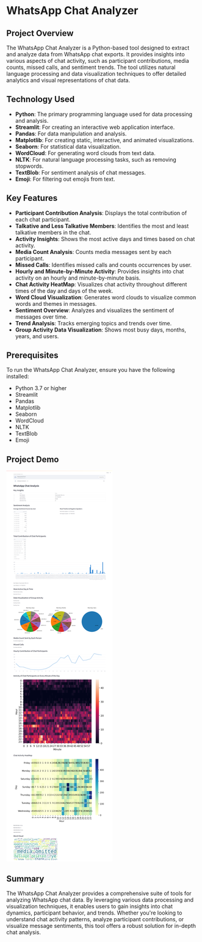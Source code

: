 # WhatsApp Chat Analyzer

## Project Overview
The WhatsApp Chat Analyzer is a Python-based tool designed to extract and analyze data from WhatsApp chat exports. It provides insights into various aspects of chat activity, such as participant contributions, media counts, missed calls, and sentiment trends. The tool utilizes natural language processing and data visualization techniques to offer detailed analytics and visual representations of chat data.

## Technology Used
- **Python**: The primary programming language used for data processing and analysis.
- **Streamlit**: For creating an interactive web application interface.
- **Pandas**: For data manipulation and analysis.
- **Matplotlib**: For creating static, interactive, and animated visualizations.
- **Seaborn**: For statistical data visualization.
- **WordCloud**: For generating word clouds from text data.
- **NLTK**: For natural language processing tasks, such as removing stopwords.
- **TextBlob**: For sentiment analysis of chat messages.
- **Emoji**: For filtering out emojis from text.

## Key Features
- **Participant Contribution Analysis**: Displays the total contribution of each chat participant.
- **Talkative and Less Talkative Members**: Identifies the most and least talkative members in the chat.
- **Activity Insights**: Shows the most active days and times based on chat activity.
- **Media Count Analysis**: Counts media messages sent by each participant.
- **Missed Calls**: Identifies missed calls and counts occurrences by user.
- **Hourly and Minute-by-Minute Activity**: Provides insights into chat activity on an hourly and minute-by-minute basis.
- **Chat Activity HeatMap**: Visualizes chat activity throughout different times of the day and days of the week.
- **Word Cloud Visualization**: Generates word clouds to visualize common words and themes in messages.
- **Sentiment Overview**: Analyzes and visualizes the sentiment of messages over time.
- **Trend Analysis**: Tracks emerging topics and trends over time.
- **Group Activity Data Visualization**: Shows most busy days, months, years, and users.

## Prerequisites
To run the WhatsApp Chat Analyzer, ensure you have the following installed:
- Python 3.7 or higher
- Streamlit
- Pandas
- Matplotlib
- Seaborn
- WordCloud
- NLTK
- TextBlob
- Emoji

## Project Demo
![image](project_demo.png)

## Summary
The WhatsApp Chat Analyzer provides a comprehensive suite of tools for analyzing WhatsApp chat data. By leveraging various data processing and visualization techniques, it enables users to gain insights into chat dynamics, participant behavior, and trends. Whether you're looking to understand chat activity patterns, analyze participant contributions, or visualize message sentiments, this tool offers a robust solution for in-depth chat analysis.

